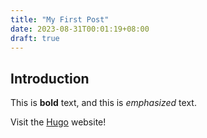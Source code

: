 ```yaml
---
title: "My First Post"
date: 2023-08-31T00:01:19+08:00
draft: true
---
```

## Introduction

This is **bold** text, and this is *emphasized* text.

Visit the [Hugo](https://gohugo.io) website!
